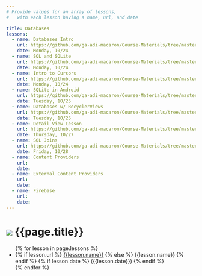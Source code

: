 ```yaml
---
# Provide values for an array of lessons,
#   with each lesson having a name, url, and date

title: Databases
lessons:
  - name: Databases Intro
    url: https://github.com/ga-adi-macaron/Course-Materials/tree/master/lessons/databases/databases-intro-lesson
    date: Monday, 10/24
  - name: SQL and SQLite
    url: https://github.com/ga-adi-macaron/Course-Materials/tree/master/lessons/databases/sqlite-lesson
    date: Monday, 10/24
  - name: Intro to Cursors
    url: https://github.com/ga-adi-macaron/Course-Materials/tree/master/lessons/databases/cursors-intro-lesson
    date: Monday, 10/24
  - name: SQLite in Android
    url: https://github.com/ga-adi-macaron/Course-Materials/tree/master/lessons/databases/sql-in-android-lesson
    date: Tuesday, 10/25
  - name: Databases w/ RecyclerViews
    url: https://github.com/ga-adi-macaron/Course-Materials/tree/master/lessons/databases/database-recyclerview-lesson
    date: Tuesday, 10/25
  - name: Detail View Lesson
    url: https://github.com/ga-adi-macaron/Course-Materials/tree/master/lessons/databases/detail-view-lesson
    date: Thursday, 10/27
  - name: SQL Joins
    url: https://github.com/ga-adi-macaron/Course-Materials/tree/master/lessons/databases/joins-lesson
    date: Friday, 10/28
  - name: Content Providers
    url: 
    date: 
  - name: External Content Providers
    url: 
    date: 
  - name: Firebase
    url: 
    date: 
---
```


# ![](https://ga-dash.s3.amazonaws.com/production/assets/logo-9f88ae6c9c3871690e33280fcf557f33.png) {{page.title}}

<ul>
  {% for lesson in page.lessons %}
  <li>
    {% if lesson.url %}
      <a href="{{lesson.url}}">{{lesson.name}}</a>
    {% else %}
      {{lesson.name}}
    {% endif %}
    {% if lesson.date %}
      ({{lesson.date}})
    {% endif %}
  </li>
  {% endfor %}
</ul>

